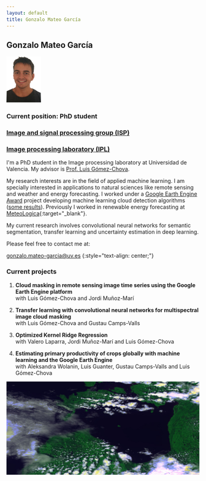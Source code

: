 ```yaml
---
layout: default
title: Gonzalo Mateo García
---
```


<!-- <img id="ico" src="icons/android-icon-192x192.png" height="120" width="200"/> -->

## Gonzalo Mateo García

<img id="foto" src="imgs/yo_sin_background_cv.png" height="120" width="90"/>

### Current position: PhD student

### <a href="http://isp.uv.es" target="_blank">Image and signal processing group (ISP)</a>

### <a href="http://ipl.uv.es" target="_blank">Image processing laboratory (IPL)</a>

I'm a PhD student in the Image processing laboratory at Universidad de Valencia. My advisor is <a href="http://www.uv.es/chovago/" target="_blank">Prof. Luis Gómez-Chova</a>.

My research interests are in the field of applied machine learning. I am specially interested in applications to natural sciences like remote sensing and weather and energy forecasting. I worked under a <a href="https://research.google.com/research-outreach.html#/research-outreach/faculty-engagement/earth-engine-research-awards" target="_blank">Google Earth Engine Award</a> project developing machine learning cloud detection algorithms (<a href="http://isp.uv.es/projects/cdc/GEE_cloud_detection_results.html" target="_blank">some results</a>). Previously I worked in renewable energy forecasting at [MeteoLogica](http://meteologica.com){:target="_blank"}.

My current research involves convolutional neural networks for semantic segmentation, transfer learning and uncertainty estimation in deep learning.

Please feel free to contact me at:

[gonzalo.mateo-garcia@uv.es](mailto:gonzalo.mateo-garcia@uv.es)
{:style="text-align: center;"}

### Current projects

1. **Cloud masking in remote sensing image time series using the Google Earth Engine platform**  <br>
  with Luis Gómez-Chova and Jordi Muñoz-Marí<br>

2. **Transfer learning with convolutional neural networks for multispectral image cloud masking** <br>
  with Luis Gómez-Chova and Gustau Camps-Valls <br>

3. **Optimized Kernel Ridge Regression** <br>
  with Valero Laparra, Jordi Muñoz-Marí and Luis Gómez-Chova <br>

4. **Estimating primary productivity of crops globally with machine learning and the Google Earth Engine** <br>
    with Aleksandra Wolanin, Luis Guanter, Gustau Camps-Valls and Luis Gómez-Chova <br>

 <img id="banner" src="imgs/banner.jpg"/>
